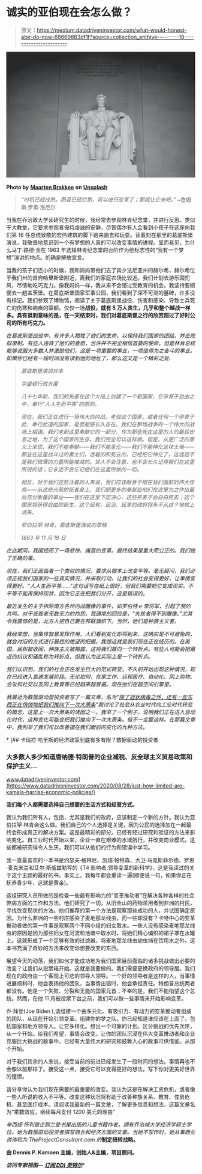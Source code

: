 # 诚实的亚伯现在会怎么做？

> 原文：<https://medium.datadriveninvestor.com/what-would-honest-abe-do-now-68669883df1f?source=collection_archive---------18----------------------->

![](img/352df07852c20063df63fea097d9b780.png)

**Photo by** [**Maarten Brakkee**](https://unsplash.com/@maartenbrakkee?utm_source=unsplash&utm_medium=referral&utm_content=creditCopyText) **on** [**Unsplash**](https://unsplash.com/s/photos/lincoln-memorial?utm_source=unsplash&utm_medium=referral&utm_content=creditCopyText)

> *“时机已经成熟，而且已经烂熟，可以进行变革了；那就让它来吧。”* ~詹姆斯·罗素·洛厄尔

当我在乔治敦大学读研究生的时候，我经常去参观林肯纪念堂，并进行反思。类似于大教堂，它要求参观者保持虔诚的安静，尽管偶尔有人会看到小孩子在这座向我们第 16 任总统致敬的宏伟建筑的脚下跑来跑去和玩耍。读着刻在那里的葛底斯堡演说，我敬畏地意识到一个有梦想的人真的可以改变事情的进程。显而易见，为什么马丁·路德·金在 1963 年选择林肯纪念堂的台阶作为他标志性的“我有一个梦想”演讲的地点。的确是解放宣言。

当我的孩子们还小的时候，我和妈妈带他们去了宾夕法尼亚州的赫尔希，赫尔希位于我们州的首府哈里斯堡附近，离我们的家庭农场比较近。我们计划去游乐园兜风，尽情地吃巧克力。像我妈妈一样，我从来不会错过受教育的机会。我坚持要顺便去一趟盖茨堡。在葛底斯堡国家军事公园，我们看到了深不可测的墓碑，许多没有标记。我们参观了博物馆，阅读了关于葛底斯堡战役、伤害和感染、导致士兵死亡的伤寒和痢疾的匾额。仅仅一场**战役，就有 5 万人丧生，几乎和整个越战一样多。具有讽刺意味的是，在一天结束时，我们对葛底斯堡之行的欣赏超过了好时公司的所有巧克力。**

*在葛底斯堡战役中，有许多人牺牲了他们的生命，以保持我们国家的团结，并击败奴隶制。有些人违背了他们的意愿，也许并不完全相信首要的使命。但是林肯总统能够说服大多数人并激励他们，这是一项重要的事业，一项值得为之奋斗的事业。如果你已经有一段时间没有读到他的地址了，那么这又是一个精彩之处:*

> *葛底斯堡演说抄本*
> 
> *华盛顿行政大厦*
> 
> *八十七年前，我们的先辈在这个大陆上创建了一个新国家，它孕育于自由之中，奉行“人人生而平等”的原则。*
> 
> *现在，我们正在进行一场伟大的内战，考验这个国家，或者任何一个孕育于此、奉行此道的国家，是否能够长久存在。我们在那场战争的一个伟大的战场上相遇。我们来到这里奉献它的一部分，作为那些死在这里的人的最后安息之地，为了这个国家的生存。我们完全可以这样做。但是，从更广泛的意义上来说，我们不能奉献——我们不能圣化——我们不能神化这块土地——那些在这里战斗过的勇士们，活着的和死去的，已经把它神化了，这远远不是我们微薄的力量所能增减的。世人不会注意，也不会长久记得我们在这里所说的话；它永远不会忘记他们在这里所做的一切。*
> 
> *相反，对于我们这些活着的人来说，我们应该献身于摆在我们面前的伟大任务——从这些光荣的死者身上，我们把更多的奉献给他们在这里为之作出最后充分衡量的事业——我们在这里下定决心，这些死者不会白白死去；这个国家将获得自由的新生，这个民有、民治、民享的政府将永不从这个地球上消失。*
> 
> *亚伯拉罕·林肯，葛底斯堡演说的草稿*
> 
> *1863 年 11 月 19 日*

*在此期间，我国经历了一场悲惨、痛苦的变革。最终结果是重大而公正的。我们做了正确的事。*

*现在，我们正面临着一个类似的情况，要求从根本上改变平等。毫无疑问，我们必须正视我们国家的一些真实情况，并采取行动，让我们的社会变得更好，让事情变得更好。“人人生而平等……”这句话写在纸上很好，但我们需要把它变成现实。不平等不能再保持现状，因为它正在把我们分开，这是错误的。*

*最近发生的关于拆除南方各州内战雕像的事件，如罗伯特·e·李将军，引起了我的共鸣。对于诋毁者无数无力的抱怨，我通常的回应是，“失败者得不到雕像。”尤其令我震惊的是，北方人把自己裹在邦联旗帜下。当然，他们是种族主义者。*

*我经常想，当集体智慧发挥作用，人们看到变化即将到来，这确实是不可避免的，就会对旧的方式进行最后的绝望的把握。我想这就是我们现在正在经历的。在美国，民权被收回，种族主义被揭露，这将我们推向一个转折点。有些人可能会把最近的抗议和骚乱称为转折点，但我认为这实际上是一个转折点。*

*我们认识到，我们的社会正在发生巨大的范式转变。不久前开始出现这种情况，现在已经进入高速发展阶段。无论如何，在家工作、远程医疗、自动化、网上购物、会议和社交以及网上教育等已经越来越普遍。现在他们在超空间引擎里。*

*我最近为数据驱动型投资者写了一篇文章，名为“[除了冠状病毒之外，还有一些东西正在悄悄地把我们推向下一次大萧条](https://medium.com/datadriveninvestor/something-besides-a-coronavirus-is-quietly-pushing-us-into-the-next-great-depression-983ee276cfe0)”我讨论了社会从农业时代向工业时代转变的概念，这是上一次大萧条的诱因之一。我举了一个例子，说明我们正在进入自动化时代，这种变化可能会把我们推向下一次大萧条。但不一定要这样。在那篇文章中，我列举了我们可以改善摆在我们面前的变化的九种方法。*

*[](https://www.datadriveninvestor.com/2020/08/28/just-how-limited-are-kamala-harriss-economic-policies/) [## 卡玛拉·哈里斯的经济政策到底有多有限？数据驱动的投资者

### 大多数人多少知道唐纳德·特朗普的企业减税、反全球主义贸易政策和保护主义…

www.datadriveninvestor.com](https://www.datadriveninvestor.com/2020/08/28/just-how-limited-are-kamala-harriss-economic-policies/) 

**我们每个人都需要选择自己想要的生活方式和经营方式。**

我认为我们所有人，包括，尤其是我们的政府，应该制定一个新的方针。我认为亚伯拉罕·林肯会这么做。我们自己的个人选择是关键，因为公民的选择加在一起最终会形成真正的解决方案。这是最精彩的部分。已经有经过研究和验证的方法来影响变化。自工业时代开始以来，企业一直在艰难的水域航行，并改变商业模式。这些都被研究得令人生厌，我们可以从他们的行为和错误中学习。

我一直最喜欢的一本书是约瑟夫·格林尼、凯瑞·帕特森、大卫·马克斯菲尔德、罗恩·麦克米兰和艾尔·斯威兹勒写的《T4 影响者:领导变革的新科学》，这是我读过的关于这个主题的最好的书。事实上，我每年都会重读一遍(顺便说一句，如果你正在抚养青少年，这就是黄金)。

这组研究人员所做的是检查一些最有影响力的“变革推动者”在解决各种各样的社会弊病方面的工作和方法。他们研究了一切，从旧金山的药物滥用者到非洲的村民，寻找改变现状的方法。他们推荐的第一个方法是观察那些成功的人，并试图确定原因。为什么非洲的一些村庄感染了麦地那龙线虫，而一些却没有？卡特中心的变革推动者做的第一件事是观察两个不同小组的妇女取水。一些人没有感染麦地那龙线虫的原因是因为那些妇女在河流和池塘中取水时，将她们精心编织的裙子罩在水罐上。这就形成了一个足够有效的过滤器，将麦地那龙线虫幼虫挡在饮用水之外。这本书充满了奇妙的方法来改变你想要改变的东西。

展望今天的动荡，我们如何才能成功地为我们国家目前面临的诸多挑战做出必要的改变？让我们从投票箱开始。这就是我要做的。我们需要更换政府的领导层。我们现在的政府由一个客观上可悲的领导人领导。一个好的领导者是这样的人，当事情进展顺利时，他会表扬他的团队，当事情出错时，他会承担责任。特朗普总统两者都没有。他是一个失败、分裂和无能的国家元首；不幸的是，我们不能指望这个总统。然而，在他 11 月被投票下台之前，我们可以做一些事情来开始影响变革。

乔·拜登(Joe Biden ),请组建一个由多元化、有吸引力、有动力的变革推动者组成的团队，从现在开始引领变革。组建你的梦之队。你已经知道谁应该在上面了。包括国家和地方领导人。让它多样化。想出一个可靠的计划。区分挑战的优先次序，从一个开始。给我们希望，事情会改变。让你的团队沉浸在伟大变革推动者和企业克服巨大挑战的故事中。已经有大量伟大的研究和鼓舞人心的故事可供借鉴。从那个开始。

对于我们其余的人来说，接受当前的前进已经发生了一段时间的想法。事情再也不会像以前那样了。接受这一点，接受它可以变得更好的想法。写下你对更美好世界的憧憬。

请分享你认为我们现在需要的最重要的改变。我认为这是在解决工资危机，或者像一些人所说的收入不平等。改变这种状况将有助于改善种族关系、教育、住房危机，甚至医疗成本。请阅读我最新的一篇文章，了解更多信息和想法，这篇文章名为“乘数效应，继续每月支付 1200 美元的理由”

*辛西娅·怀利是企鹅兰登书屋出版的儿童书籍作者，拥有乔治城大学经济学硕士学位。她为数据驱动投资者撰写商业和经济方面的文章。当她不写作时，她从事商业咨询和为 TheProjectConsultant.com 的*[](http://www.theprojectconsultant.com/)**制定扭转战略。**

**由 Dennis P. Kamoen 主编，创始人&主编，项目顾问。**

***访问专家视图—** [**订阅 DDI 英特尔**](https://datadriveninvestor.com/ddi-intel)**